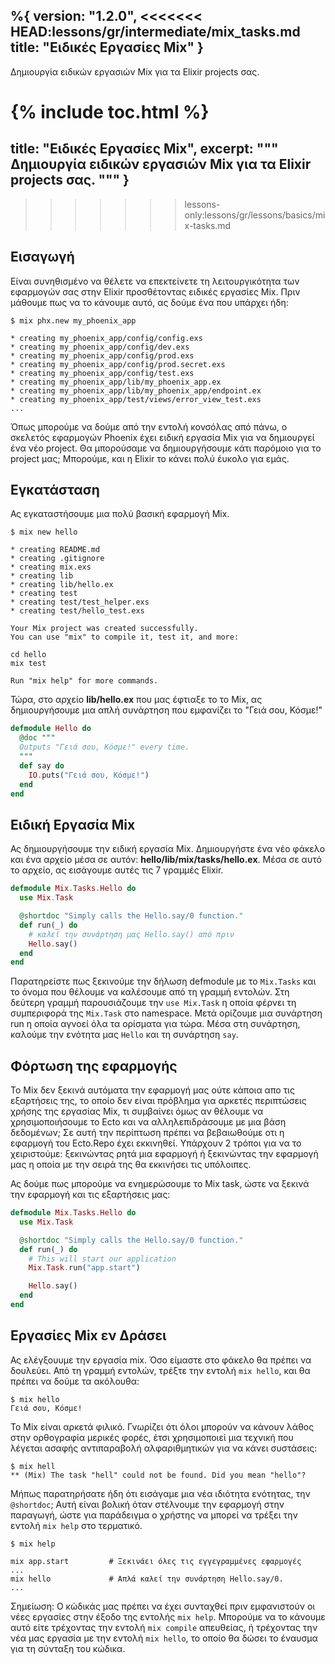 %{
  version: "1.2.0",
<<<<<<< HEAD:lessons/gr/intermediate/mix_tasks.md
  title: "Ειδικές Εργασίες Mix"
}
---

Δημιουργία ειδικών εργασιών Mix για τα Elixir projects σας.

{% include toc.html %}
=======
  title: "Ειδικές Εργασίες Mix",
  excerpt: """
  Δημιουργία ειδικών εργασιών Mix για τα Elixir projects σας.
  """
}
---
>>>>>>> lessons-only:lessons/gr/lessons/basics/mix-tasks.md

## Εισαγωγή

Είναι συνηθισμένο να θέλετε να επεκτείνετε τη λειτουργικότητα των εφαρμογών σας στην Elixir προσθέτοντας ειδικές εργασίες Mix.
Πριν μάθουμε πως να το κάνουμε αυτό, ας δούμε ένα που υπάρχει ήδη:

```shell
$ mix phx.new my_phoenix_app

* creating my_phoenix_app/config/config.exs
* creating my_phoenix_app/config/dev.exs
* creating my_phoenix_app/config/prod.exs
* creating my_phoenix_app/config/prod.secret.exs
* creating my_phoenix_app/config/test.exs
* creating my_phoenix_app/lib/my_phoenix_app.ex
* creating my_phoenix_app/lib/my_phoenix_app/endpoint.ex
* creating my_phoenix_app/test/views/error_view_test.exs
...
```

Όπως μπορούμε να δούμε από την εντολή κονσόλας από πάνω, ο σκελετός εφαρμογών Phoenix έχει ειδική εργασία Mix για να δημιουργεί ένα νέο project.
Θα μπορούσαμε να δημιουργήσουμε κάτι παρόμοιο για τo project μας;  Μπορούμε, και η Elixir το κάνει πολύ έυκολο για εμάς.


## Εγκατάσταση

Ας εγκαταστήσουμε μια πολύ βασική εφαρμογή Mix.

```shell
$ mix new hello

* creating README.md
* creating .gitignore
* creating mix.exs
* creating lib
* creating lib/hello.ex
* creating test
* creating test/test_helper.exs
* creating test/hello_test.exs

Your Mix project was created successfully.
You can use "mix" to compile it, test it, and more:

cd hello
mix test

Run "mix help" for more commands.
```

Τώρα, στο αρχείο **lib/hello.ex** που μας έφτιαξε το το Mix, ας δημιουργήσουμε μια απλή συνάρτηση που εμφανίζει το "Γειά σου, Κόσμε!"

```elixir
defmodule Hello do
  @doc """
  Outputs "Γειά σου, Κόσμε!" every time.
  """
  def say do
    IO.puts("Γειά σου, Κόσμε!")
  end
end
```

## Ειδική Εργασία Mix

Ας δημιουργήσουμε την ειδική εργασία Mix.
Δημιουργήστε ένα νέο φάκελο και ένα αρχείο μέσα σε αυτόν: **hello/lib/mix/tasks/hello.ex**.
Μέσα σε αυτό το αρχείο, ας εισάγουμε αυτές τις 7 γραμμές Elixir.

```elixir
defmodule Mix.Tasks.Hello do
  use Mix.Task

  @shortdoc "Simply calls the Hello.say/0 function."
  def run(_) do
    # καλεί την συνάρτηση μας Hello.say() από πριν
    Hello.say()
  end
end
```

Παρατηρείστε πως ξεκινούμε την δήλωση defmodule με το `Mix.Tasks` και το όνομα που θέλουμε να καλέσουμε από τη γραμμή εντολών.
Στη δεύτερη γραμμή παρουσιάζουμε την `use Mix.Task` η οποία φέρνει τη συμπεριφορά της `Mix.Task` στο namespace.
Μετά ορίζουμε μια συνάρτηση run η οποία αγνοεί όλα τα ορίσματα για τώρα.
Μέσα στη συνάρτηση, καλούμε την ενότητα μας `Hello` και τη συνάρτηση `say`.

## Φόρτωση της εφαρμογής

Το Mix δεν ξεκινά αυτόματα την εφαρμογή μας ούτε κάποια απο τις εξαρτήσεις της, το οποίο δεν είναι πρόβλημα για αρκετές περιπτώσεις χρήσης της εργασίας Mix, τι συμβαίνει όμως αν θέλουμε να χρησιμοποιήσουμε το Ecto και να αλληλεπιδράσουμε με μια βάση δεδομένων; Σε αυτή την περίπτωση πρέπει να βεβαιωθούμε οτι η εφαρμογή του Ecto.Repo έχει εκκινηθεί.
Υπάρχουν 2 τρόποι για να το χειριστούμε: ξεκινώντας ρητά μια εφαρμογή ή ξεκινώντας την εφαρμογή μας η οποία με την σειρά της θα εκκινήσει τις υπόλοιπες.

Ας δούμε πως μπορούμε να ενημερώσουμε το Mix task, ώστε να ξεκινά την εφαρμογή και τις εξαρτήσεις μας:

```elixir
defmodule Mix.Tasks.Hello do
  use Mix.Task

  @shortdoc "Simply calls the Hello.say/0 function."
  def run(_) do
    # This will start our application
    Mix.Task.run("app.start")

    Hello.say()
  end
end
```

## Εργασίες Mix εν Δράσει

Ας ελέγξουυμε την εργασία mix.
Όσο είμαστε στο φάκελο θα πρέπει να δουλεύει.
Από τη γραμμή εντολών, τρέξτε την εντολή `mix hello`, και θα πρέπει να δούμε τα ακόλουθα:

```shell
$ mix hello
Γειά σου, Κόσμε!
```

Το Mix είναι αρκετά φιλικό.
Γνωρίζει ότι όλοι μπορούν να κάνουν λάθος στην ορθογραφία μερικές φορές, έτσι χρησιμοποιεί μια τεχνική που λέγεται ασαφής αντιπαραβολή αλφαριθμητικών για να κάνει συστάσεις:

```shell
$ mix hell
** (Mix) The task "hell" could not be found. Did you mean "hello"?
```

Μήπως παρατηρήσατε ήδη ότι εισάγαμε μια νέα ιδιότητα ενότητας, την `@shortdoc`;  Αυτή είναι βολική όταν στέλνουμε την εφαρμογή στην παραγωγή, ώστε για παράδειγμα ο χρήστης να μπορεί να τρέξει την εντολή `mix help` στο τερματικό.

```shell
$ mix help

mix app.start         # Ξεκινάει όλες τις εγγεγραμμένες εφαρμογές
...
mix hello             # Απλά καλεί την συνάρτηση Hello.say/0.
...
```
Σημείωση: Ο κώδικάς μας πρέπει να έχει συνταχθεί πριν εμφανιστούν οι νέες εργασίες στην έξοδο της εντολής `mix help`.
Μπορούμε να το κάνουμε αυτό είτε τρέχοντας την εντολή `mix compile` απευθείας, ή τρέχοντας την νέα μας εργασία με την εντολή `mix hello`, το οποίο θα δώσει το έναυσμα για τη σύνταξη του κώδικα.
